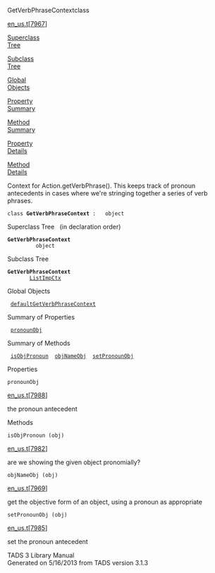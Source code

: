 <span class="title">GetVerbPhraseContext</span><span class="type">class</span>

[en_us.t](../file/en_us.t.html)\[[7967](../source/en_us.t.html#7967)\]

[Superclass  
Tree](#_SuperClassTree_)

[Subclass  
Tree](#_SubClassTree_)

[Global  
Objects](#_ObjectSummary_)

[Property  
Summary](#_PropSummary_)

[Method  
Summary](#_MethodSummary_)

[Property  
Details](#_Properties_)

[Method  
Details](#_Methods_)

<div class="fdesc">

Context for Action.getVerbPhrase(). This keeps track of pronoun
antecedents in cases where we're stringing together a series of verb
phrases.

`class `**`GetVerbPhraseContext`**` :   object`

</div>

<span id="_SuperClassTree_"></span>

<div class="mjhd">

<span class="hdln">Superclass Tree</span>   (in declaration order)

</div>

**`GetVerbPhraseContext`**  
`         object`  
<span id="_SubClassTree_"></span>

<div class="mjhd">

<span class="hdln">Subclass Tree</span>  

</div>

**`GetVerbPhraseContext`**  
`         `[`ListImpCtx`](../object/ListImpCtx.html)  
<span id="_ObjectSummary_"></span>

<div class="mjhd">

<span class="hdln">Global Objects</span>  

</div>

` `[`defaultGetVerbPhraseContext`](../object/defaultGetVerbPhraseContext.html)`  `
<span id="_PropSummary_"></span>

<div class="mjhd">

<span class="hdln">Summary of Properties</span>  

</div>

` `[`pronounObj`](#pronounObj)`  `

<span id="_MethodSummary_"></span>

<div class="mjhd">

<span class="hdln">Summary of Methods</span>  

</div>

` `[`isObjPronoun`](#isObjPronoun)`  `[`objNameObj`](#objNameObj)`  `[`setPronounObj`](#setPronounObj)`  `

<span id="_Properties_"></span>

<div class="mjhd">

<span class="hdln">Properties</span>  

</div>

<span id="pronounObj"></span>

`pronounObj`

[en_us.t](../file/en_us.t.html)\[[7988](../source/en_us.t.html#7988)\]

<div class="desc">

the pronoun antecedent

</div>

<span id="_Methods_"></span>

<div class="mjhd">

<span class="hdln">Methods</span>  

</div>

<span id="isObjPronoun"></span>

`isObjPronoun (obj)`

[en_us.t](../file/en_us.t.html)\[[7982](../source/en_us.t.html#7982)\]

<div class="desc">

are we showing the given object pronomially?

</div>

<span id="objNameObj"></span>

`objNameObj (obj)`

[en_us.t](../file/en_us.t.html)\[[7969](../source/en_us.t.html#7969)\]

<div class="desc">

get the objective form of an object, using a pronoun as appropriate

</div>

<span id="setPronounObj"></span>

`setPronounObj (obj)`

[en_us.t](../file/en_us.t.html)\[[7985](../source/en_us.t.html#7985)\]

<div class="desc">

set the pronoun antecedent

</div>

<div class="ftr">

TADS 3 Library Manual  
Generated on 5/16/2013 from TADS version 3.1.3

</div>
